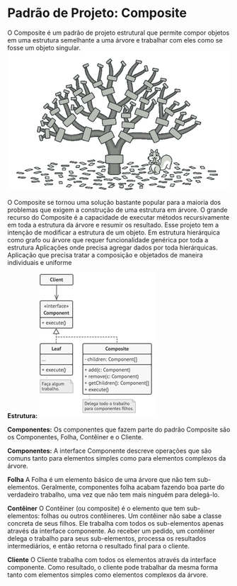 # Padrão de Projeto: Composite
O Composite é um padrão de projeto estrutural que permite compor objetos em uma estrutura semelhante a uma árvore e trabalhar com eles como se fosse um objeto singular.
![](https://github.com/victor-santana/Padroes-de-Projeto/blob/master/Padroes%20de%20Projetos/Composite/img%20com.png)
 
O Composite se tornou uma solução bastante popular para a maioria dos problemas que exigem a construção de uma estrutura em árvore. O grande recurso do Composite é a capacidade de executar métodos recursivamente em toda a estrutura da árvore e resumir os resultado. Esse projeto tem a intenção de modificar a estrutura de um objeto. Em estrutura hierárquica como grafo ou árvore que requer funcionalidade genérica por toda a estrutura Aplicações onde precisa agregar dados por toda hierárquicas. Aplicação que precisa tratar a composição e objetados de maneira individuais e uniforme

**Estrutura:** 
![](https://github.com/victor-santana/Padroes-de-Projeto/blob/master/Padroes%20de%20Projetos/Composite/comp.png)

 
**Componentes:**
Os componentes que fazem parte do padrão Composite são os Componentes, Folha, Contêiner e o Cliente. 

**Componentes:**
A interface Componente descreve operações que são comuns tanto para elementos simples como para elementos complexos da árvore.

**Folha**
A Folha é um elemento básico de uma árvore que não tem sub-elementos.
Geralmente, componentes folha acabam fazendo boa parte do verdadeiro trabalho, uma vez que não tem mais ninguém para delegá-lo.

**Contêiner**
O Contêiner (ou composite) é o elemento que tem sub-elementos: folhas ou outros contêineres. Um contêiner não sabe a classe concreta de seus filhos. Ele trabalha com todos os sub-elementos apenas através da interface componente.
Ao receber um pedido, um contêiner delega o trabalho para seus sub-elementos, processa os resultados intermediários, e então retorna o resultado final para o cliente.

**Cliente**
O Cliente trabalha com todos os elementos através da interface componente. Como resultado, o cliente pode trabalhar da mesma forma tanto com elementos simples como elementos complexos da árvore.
